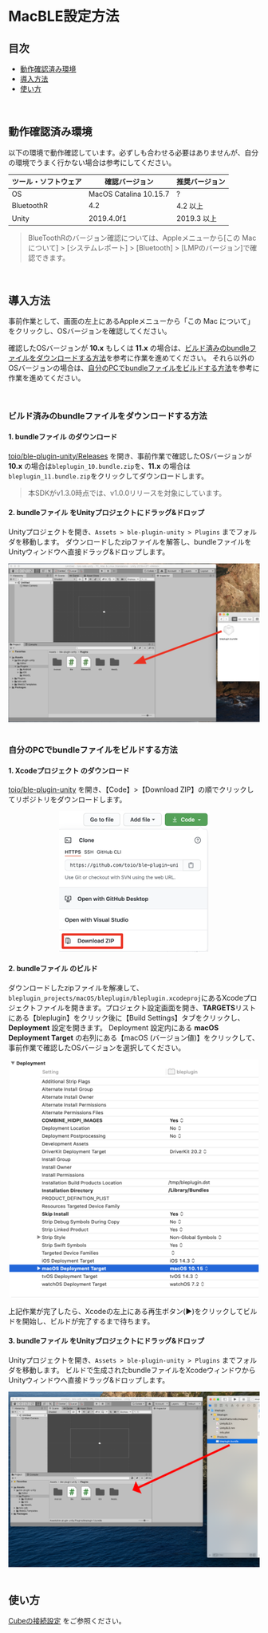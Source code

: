 # MacBLE設定方法

## 目次

- [動作確認済み環境](usage_macble.md#動作確認済み環境)
- [導入方法](usage_macble.md#導入方法)
- [使い方](usage_macble.md#使い方)

<br>

## 動作確認済み環境

以下の環境で動作確認しています。必ずしも合わせる必要はありませんが、自分の環境でうまく行かない場合は参考にしてください。

| ツール・ソフトウェア | 確認バージョン         | 推奨バージョン          |
| -------------------- | ---------------------- | ----------------------- |
| OS                   | MacOS Catalina 10.15.7 | ? |
| BluetoothR            | 4.2             | 4.2 以上             |
| Unity                | 2019.4.0f1             | 2019.3 以上             |

> BlueToothRのバージョン確認については、Appleメニューから[この Mac について] > [システムレポート] > [Bluetooth] > [LMPのバージョン]で確認できます。

<br>

## 導入方法

事前作業として、画面の左上にあるAppleメニューから「この Mac について」をクリックし、OSバージョンを確認してください。

確認したOSバージョンが <b>10.x</b> もしくは <b>11.x</b> の場合は、[ビルド済みのbundleファイルをダウンロードする方法](usage_macble.md#ビルド済みのbundleファイルをダウンロードする方法)を参考に作業を進めてください。
それら以外のOSバージョンの場合は、[自分のPCでbundleファイルをビルドする方法](usage_macble.md#自分のpcでbundleファイルをビルドする方法)を参考に作業を進めてください。

<br>

### ビルド済みのbundleファイルをダウンロードする方法

#### 1. bundleファイル のダウンロード

[toio/ble-plugin-unity/Releases](https://github.com/toio/ble-plugin-unity/releases) を開き、事前作業で確認したOSバージョンが <b>10.x</b> の場合は`bleplugin_10.bundle.zip`を、<b>11.x</b> の場合は`bleplugin_11.bundle.zip`をクリックしてダウンロードします。

> 本SDKがv1.3.0時点では、v1.0.0リリースを対象にしています。

#### 2. bundleファイル をUnityプロジェクトにドラッグ&ドロップ

Unityプロジェクトを開き、`Assets > ble-plugin-unity > Plugins` までフォルダを移動します。
ダウンロードしたzipファイルを解答し、bundleファイルをUnityウィンドウへ直接ドラッグ&ドロップします。

<div  align="center">
<img width=600 src="res/usage_macble/add_bundle_file.png"></img>
</div>

<br>

### 自分のPCでbundleファイルをビルドする方法

#### 1. Xcodeプロジェクト のダウンロード

[toio/ble-plugin-unity](https://github.com/toio/ble-plugin-unity) を開き、【Code】>【Download ZIP】の順でクリックしてリポジトリをダウンロードします。<br>

<div  align="center">
<img width=300 src="res/usage_macble/download_zip.png"></img>
</div>

#### 2. bundleファイル のビルド

ダウンロードしたzipファイルを解凍して、`bleplugin_projects/macOS/bleplugin/bleplugin.xcodeproj`にあるXcodeプロジェクトファイルを開きます。プロジェクト設定画面を開き、<b>TARGETS</b>リストにある【bleplugin】をクリック後に【Build Settings】タブをクリックし、<b>Deployment</b> 設定を開きます。
Deployment 設定内にある <b>macOS Deployment Target</b> の右列にある【macOS (バージョン値)】をクリックして、事前作業で確認したOSバージョンを選択してください。

<div  align="center">
<img width=500 src="res/usage_macble/xcode_buildtarget.png"></img>
</div>

上記作業が完了したら、Xcodeの左上にある再生ボタン(:arrow_forward:)をクリックしてビルドを開始し、ビルドが完了するまで待ちます。

#### 3. bundleファイル をUnityプロジェクトにドラッグ&ドロップ

Unityプロジェクトを開き、`Assets > ble-plugin-unity > Plugins` までフォルダを移動します。
ビルドで生成されたbundleファイルをXcodeウィンドウからUnityウィンドウへ直接ドラッグ&ドロップします。

<div  align="center">
<img src="res/usage_macble/add_bundle.png"></img>
</div>

<br>

## 使い方

[Cubeの接続設定](usage_cube.md#4-cubeの接続設定) をご参照ください。
